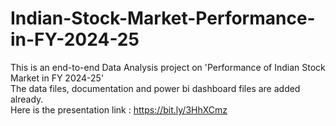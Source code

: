 # Indian-Stock-Market-Performance-in-FY-2024-25 
This is an end-to-end Data Analysis project on 'Performance of Indian Stock Market in FY 2024-25' \
The data files, documentation and power bi dashboard files are added already. \
Here is the presentation link : https://bit.ly/3HhXCmz 

